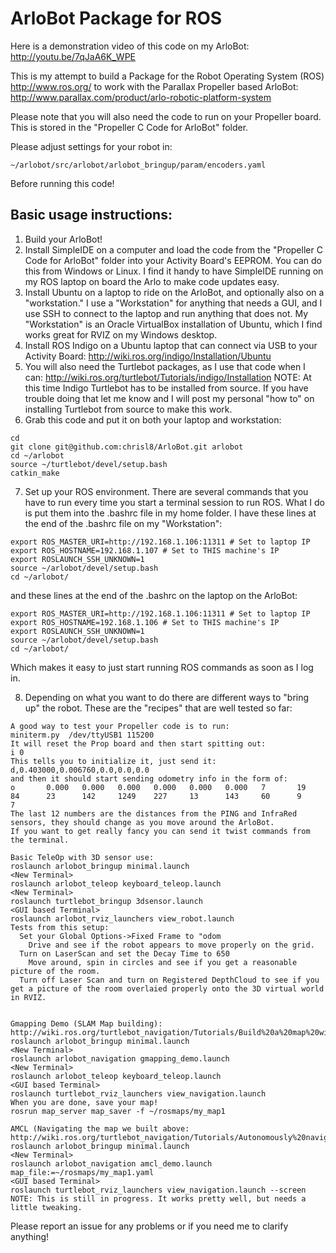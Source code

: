 ArloBot Package for ROS
===========================

Here is a demonstration video of this code on my ArloBot:
http://youtu.be/7qJaA6K_WPE

This is my attempt to build a Package for the Robot Operating System (ROS) http://www.ros.org/ to work with the Parallax Propeller based ArloBot:
http://www.parallax.com/product/arlo-robotic-platform-system

Please note that you will also need the code to run on your Propeller board. This is stored in the "Propeller C Code for ArloBot" folder.

Please adjust settings for your robot in:

    ~/arlobot/src/arlobot/arlobot_bringup/param/encoders.yaml

Before running this code!

## Basic usage instructions: ##
1. Build your ArloBot!
2. Install SimpleIDE on a computer and load the code from the "Propeller C Code for ArloBot" folder into your Activity Board's EEPROM. You can do this from Windows or Linux. I find it handy to have SimpleIDE running on my ROS laptop on board the Arlo to make code updates easy.
3. Install Ubuntu on a laptop to ride on the ArloBot, and optionally also on a "workstation." I use a "Workstation" for anything that needs a GUI, and I use SSH to connect to the laptop and run anything that does not.  My "Workstation" is an Oracle VirtualBox installation of Ubuntu, which I find works great for RVIZ on my Windows desktop.
4. Install ROS Indigo on a Ubuntu laptop that can connect via USB to your Activity Board: http://wiki.ros.org/indigo/Installation/Ubuntu
5. You will also need the Turtlebot packages, as I use that code when I can: http://wiki.ros.org/turtlebot/Tutorials/indigo/Installation
NOTE: At this time Indigo Turtlebot has to be installed from source. If you have trouble doing that let me know and I will post my personal "how to" on installing Turtlebot from source to make this work.
6. Grab this code and put it on both your laptop and workstation:
```
cd
git clone git@github.com:chrisl8/ArloBot.git arlobot
cd ~/arlobot
source ~/turtlebot/devel/setup.bash
catkin_make
```
7. Set up your ROS environment. There are several commands that you have to run every time you start a terminal session to run ROS. What I do is put them into the .bashrc file in my home folder. I have these lines at the end of the .bashrc file on my "Workstation":
```
export ROS_MASTER_URI=http://192.168.1.106:11311 # Set to laptop IP
export ROS_HOSTNAME=192.168.1.107 # Set to THIS machine's IP
export ROSLAUNCH_SSH_UNKNOWN=1
source ~/arlobot/devel/setup.bash
cd ~/arlobot/
```
and these lines at the end of the .bashrc on the laptop on the ArloBot:
```
export ROS_MASTER_URI=http://192.168.1.106:11311 # Set to laptop IP
export ROS_HOSTNAME=192.168.1.106 # Set to THIS machine's IP
export ROSLAUNCH_SSH_UNKNOWN=1
source ~/arlobot/devel/setup.bash
cd ~/arlobot/
```
Which makes it easy to just start running ROS commands as soon as I log in.

8. Depending on what you want to do there are different ways to "bring up" the robot.  These are the "recipes" that are well tested so far:

```
A good way to test your Propeller code is to run:
miniterm.py  /dev/ttyUSB1 115200
It will reset the Prop board and then start spitting out:
i 0
This tells you to initialize it, just send it:
d,0.403000,0.006760,0.0,0.0,0.0
and then it should start sending odometry info in the form of:
o       0.000   0.000   0.000   0.000   0.000   0.000   7       19      84      23      142     1249    227     13      143     60      9       7
The last 12 numbers are the distances from the PING and InfraRed sensors, they should change as you move around the ArloBot.
If you want to get really fancy you can send it twist commands from the terminal.

Basic TeleOp with 3D sensor use:
roslaunch arlobot_bringup minimal.launch
<New Terminal>
roslaunch arlobot_teleop keyboard_teleop.launch
<New Terminal>
roslaunch turtlebot_bringup 3dsensor.launch
<GUI based Terminal>
roslaunch arlobot_rviz_launchers view_robot.launch
Tests from this setup:
  Set your Global Options->Fixed Frame to "odom
    Drive and see if the robot appears to move properly on the grid.
  Turn on LaserScan and set the Decay Time to 650
    Move around, spin in circles and see if you get a reasonable picture of the room.
  Turn off Laser Scan and turn on Registered DepthCloud to see if you get a picture of the room overlaied properly onto the 3D virtual world in RVIZ.
  

Gmapping Demo (SLAM Map building):
http://wiki.ros.org/turtlebot_navigation/Tutorials/Build%20a%20map%20with%20SLAM
roslaunch arlobot_bringup minimal.launch
<New Terminal>
roslaunch arlobot_navigation gmapping_demo.launch
<New Terminal>
roslaunch arlobot_teleop keyboard_teleop.launch
<GUI based Terminal>
roslaunch turtlebot_rviz_launchers view_navigation.launch
When you are done, save your map!
rosrun map_server map_saver -f ~/rosmaps/my_map1

AMCL (Navigating the map we built above:
http://wiki.ros.org/turtlebot_navigation/Tutorials/Autonomously%20navigate%20in%20a%20known%20map
roslaunch arlobot_bringup minimal.launch
<New Terminal>
roslaunch arlobot_navigation amcl_demo.launch map_file:=~/rosmaps/my_map1.yaml
<GUI based Terminal>
roslaunch turtlebot_rviz_launchers view_navigation.launch --screen
NOTE: This is still in progress. It works pretty well, but needs a little tweaking.
```
Please report an issue for any problems or if you need me to clarify anything!
